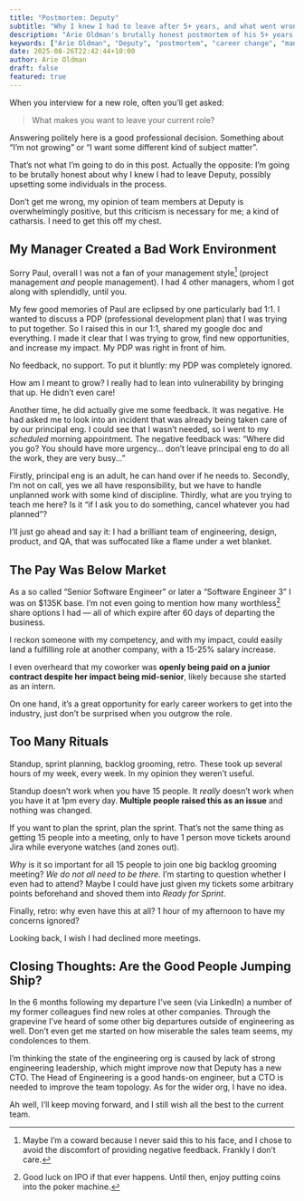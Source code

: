 ```yaml
---
title: "Postmortem: Deputy"
subtitle: "Why I knew I had to leave after 5+ years, and what went wrong along the way."
description: "Arie Oldman's brutally honest postmortem of his 5+ years at Deputy. Covering management issues, technical debt, pay disparities, and organizational problems that led to his departure."
keywords: ["Arie Oldman", "Deputy", "postmortem", "career change", "management problems", "workplace culture", "software engineering", "startup experience"]
date: 2025-08-26T22:42:44+10:00
author: Arie Oldman
draft: false
featured: true
---
```


When you interview for a new role, often you’ll get asked:

> What makes you want to leave your current role?
>

Answering politely here is a good professional decision. Something about “I’m not growing” or “I want some different kind of subject matter”.

That’s not what I’m going to do in this post. Actually the opposite: I’m going to be brutally honest about why I knew I had to leave Deputy, possibly upsetting some individuals in the process.

Don’t get me wrong, my opinion of team members at Deputy is overwhelmingly positive, but this criticism is necessary for me; a kind of catharsis. I need to get this off my chest.

## My Manager Created a Bad Work Environment

Sorry Paul, overall I was not a fan of your management style[^paul] (project management *and* people management). I had 4 other managers, whom I got along with splendidly, until you.

My few good memories of Paul are eclipsed by one particularly bad 1:1. I wanted to discuss a PDP (professional development plan) that I was trying to put together. So I raised this in our 1:1, shared my google doc and everything. I made it clear that I was trying to grow, find new opportunities, and increase my impact. My PDP was right in front of him.

No feedback, no support. To put it bluntly: my PDP was completely ignored.

How am I meant to grow? I really had to lean into vulnerability by bringing that up. He didn’t even care!

Another time, he did actually give me some feedback. It was negative. He had asked me to look into an incident that was already being taken care of by our principal eng. I could see that I wasn’t needed, so I went to my *scheduled* morning appointment. The negative feedback was: “Where did you go? You should have more urgency… don’t leave principal eng to do all the work, they are very busy…”

Firstly, principal eng is an adult, he can hand over if he needs to. Secondly, I’m not on call, yes we all have responsibility, but we have to handle unplanned work with some kind of discipline. Thirdly, what are you trying to teach me here? Is it “if I ask you to do something, cancel whatever you had planned”?

I’ll just go ahead and say it: I had a brilliant team of engineering, design, product, and QA, that was suffocated like a flame under a wet blanket.

## The Pay Was Below Market

As a so called “Senior Software Engineer” or later a “Software Engineer 3” I was on $135K base. I’m not even going to mention how many worthless[^esop] share options I had — all of which expire after 60 days of departing the business.

I reckon someone with my competency, and with my impact, could easily land a fulfilling role at another company, with a 15-25% salary increase.

I even overheard that my coworker was **openly being paid on a junior contract despite her impact being mid-senior**, likely because she started as an intern.

On one hand, it’s a great opportunity for early career workers to get into the industry, just don’t be surprised when you outgrow the role.

## Too Many Rituals

Standup, sprint planning, backlog grooming, retro. These took up several hours of my week, every week. In my opinion they weren’t useful.

Standup doesn’t work when you have 15 people. It *really* doesn’t work when you have it at 1pm every day. **Multiple people raised this as an issue** and nothing was changed.

If you want to plan the sprint, plan the sprint. That’s not the same thing as getting 15 people into a meeting, only to have 1 person move tickets around Jira while everyone watches (and zones out).

*Why* is it so important for all 15 people to join one big backlog grooming meeting? *We do not all need to be there*. I’m starting to question whether I even had to attend? Maybe I could have just given my tickets some arbitrary points beforehand and shoved them into *Ready for Sprint*.

Finally, retro: why even have this at all? 1 hour of my afternoon to have my concerns ignored?

Looking back, I wish I had declined more meetings.

## Closing Thoughts: Are the Good People Jumping Ship?

In the 6 months following my departure I’ve seen (via LinkedIn) a number of my former colleagues find new roles at other companies. Through the grapevine I’ve heard of some other big departures outside of engineering as well. Don’t even get me started on how miserable the sales team seems, my condolences to them.

I’m thinking the state of the engineering org is caused by lack of strong engineering leadership, which might improve now that Deputy has a new CTO. The Head of Engineering is a good hands-on engineer, but a CTO is needed to improve the team topology. As for the wider org, I have no idea.

Ah well, I’ll keep moving forward, and I still wish all the best to the current team.


[^paul]: Maybe I’m a coward because I never said this to his face, and I chose to avoid the discomfort of providing negative feedback. Frankly I don’t care.
[^esop]: Good luck on IPO if that ever happens. Until then, enjoy putting coins into the poker machine.
